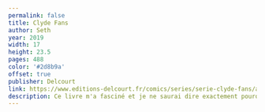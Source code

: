 ```yaml
---
permalink: false
title: Clyde Fans
author: Seth
year: 2019
width: 17
height: 23.5
pages: 488
color: '#2d8b9a'
offset: true
publisher: Delcourt
link: https://www.editions-delcourt.fr/comics/series/serie-clyde-fans/album-clyde-fans
description: Ce livre m'a fasciné et je ne saurai dire exactement pourquoi. Dans ces pages écrites sur 20 ans, l'auteur décrit avec beaucoup (mais beaucoup !) de détails les états d'âme de deux frères aux personnalités opposées et qui gèrent une entreprise de ventilateurs. C'est anecdotique et fascinant. Vous savez, le truc de la beauté dans les petits détails, les touts et les riens de la vie ? Eh ben voilà, c'est ça.
---
```

